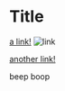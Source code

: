 # Title

[a link!](https://something.com)
![link](picture.png)

[another link!](some-page.html)

[](hello) beep boop